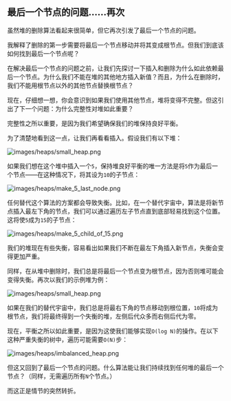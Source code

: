 ## 最后一个节点的问题……再次

虽然堆的删除算法看起来很简单，但它再次引发了最后一个节点的问题。

我解释了删除的第一步需要将最后一个节点移动并将其变成根节点。但我们到底该如何找到最后一个节点呢？

在解决最后一个节点的问题之前，让我们先探讨一下插入和删除为什么如此依赖最后一个节点。为什么我们不能在堆的其他地方插入新值？而且，为什么在删除时，我们不能用根节点以外的其他节点替换根节点？

现在，仔细想一想，你会意识到如果我们使用其他节点，堆将变得不完整。但这引出了下一个问题：为什么完整性对堆如此重要？

完整性之所以重要，是因为我们希望确保我们的堆保持良好平衡。

为了清楚地看到这一点，让我们再看看插入。假设我们有以下堆：

![images/heaps/small_heap.png](images/heaps/small_heap.png)

如果我们想在这个堆中插入一个`5`，保持堆良好平衡的唯一方法是将`5`作为最后一个节点——在这种情况下，将其设为`10`的子节点：

![images/heaps/make_5_last_node.png](images/heaps/make_5_last_node.png)

任何替代这个算法的方案都会导致失衡。比如，在一个替代宇宙中，算法是将新节点插入最左下角的节点，我们可以通过遍历左子节点直到底部轻易找到这个位置。这将使`5`成为`15`的子节点：

![images/heaps/make_5_child_of_15.png](images/heaps/make_5_child_of_15.png)

我们的堆现在有些失衡，容易看出如果我们不断在最左下角插入新节点，失衡会变得更加严重。

同样，在从堆中删除时，我们总是将最后一个节点变为根节点，因为否则堆可能会变得失衡。再次以我们的示例堆为例：

![images/heaps/small_heap.png](images/heaps/small_heap.png)

如果在我们的替代宇宙中，我们总是将最右下角的节点移动到根位置，`10`将成为根节点，我们将最终得到一个失衡的堆，左侧后代众多而右侧后代为零。

现在，平衡之所以如此重要，是因为这使我们能够实现`O(log N)`的操作。在以下这种严重失衡的树中，遍历可能需要`O(N)`步：

![images/heaps/imbalanced_heap.png](images/heaps/imbalanced_heap.png)

但这又回到了最后一个节点的问题。什么算法能让我们持续找到任何堆的最后一个节点？（同样，无需遍历所有`N`个节点。）

而这正是情节的突然转折。
